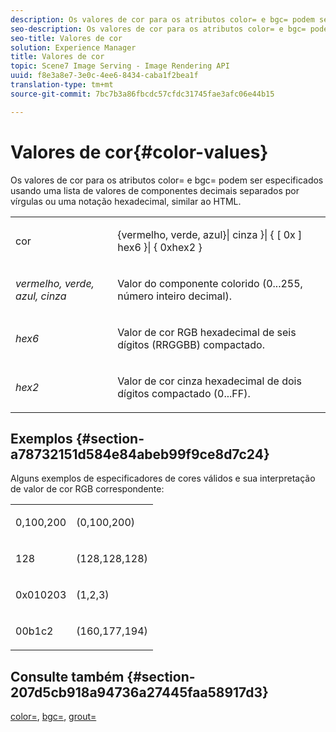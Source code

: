 ```yaml
---
description: Os valores de cor para os atributos color= e bgc= podem ser especificados usando uma lista de valores de componentes decimais separados por vírgulas ou uma notação hexadecimal, similar ao HTML.
seo-description: Os valores de cor para os atributos color= e bgc= podem ser especificados usando uma lista de valores de componentes decimais separados por vírgulas ou uma notação hexadecimal, similar ao HTML.
seo-title: Valores de cor
solution: Experience Manager
title: Valores de cor
topic: Scene7 Image Serving - Image Rendering API
uuid: f8e3a8e7-3e0c-4ee6-8434-caba1f2bea1f
translation-type: tm+mt
source-git-commit: 7bc7b3a86fbcdc57cfdc31745fae3afc06e44b15

---
```



# Valores de cor{#color-values}

Os valores de cor para os atributos color= e bgc= podem ser especificados usando uma lista de valores de componentes decimais separados por vírgulas ou uma notação hexadecimal, similar ao HTML.

<table id="simpletable_9B3A231D5BB14A3DB2B42B341E198341"> 
 <tr class="strow"> 
  <td class="stentry"> <p><span class="varname"> cor</span> </p></td> 
  <td class="stentry"> <p><span class="codeph">{vermelho, verde, azul}| cinza }| { [ 0x ] hex6 }| { 0xhex2 }</span> </p></td> 
 </tr> 
 <tr class="strow"> 
  <td class="stentry"> <p><i>vermelho, verde, azul, cinza</i> </p></td> 
  <td class="stentry"> <p>Valor do componente colorido (0...255, número inteiro decimal). </p></td> 
 </tr> 
 <tr class="strow"> 
  <td class="stentry"> <p><i>hex6</i> </p></td> 
  <td class="stentry"> <p>Valor de cor RGB hexadecimal de seis dígitos (RRGGBB) compactado. </p></td> 
 </tr> 
 <tr class="strow"> 
  <td class="stentry"> <p><i>hex2</i> </p></td> 
  <td class="stentry"> <p>Valor de cor cinza hexadecimal de dois dígitos compactado (0...FF). </p></td> 
 </tr> 
</table>

## Exemplos {#section-a78732151d584e84abeb99f9ce8d7c24}

Alguns exemplos de especificadores de cores válidos e sua interpretação de valor de cor RGB correspondente:

<table id="simpletable_837B3173020240A5B7B2DB2F4CC57352"> 
 <tr class="strow"> 
  <td class="stentry"> <p>0,100,200 </p></td> 
  <td class="stentry"> <p>(0,100,200) </p></td> 
 </tr> 
 <tr class="strow"> 
  <td class="stentry"> <p>128 </p></td> 
  <td class="stentry"> <p>(128,128,128) </p></td> 
 </tr> 
 <tr class="strow"> 
  <td class="stentry"> <p>0x010203 </p></td> 
  <td class="stentry"> <p>(1,2,3) </p></td> 
 </tr> 
 <tr class="strow"> 
  <td class="stentry"> <p>00b1c2 </p></td> 
  <td class="stentry"> <p>(160,177,194) </p></td> 
 </tr> 
</table>

## Consulte também {#section-207d5cb918a94736a27445faa58917d3}

[color=](../../../../../ir-api/http-protocol/image-rendering-api-ref/c-ir-http-protocol-ref/c-ir-http-protocol-command-reference/r-ir-http-color.md#reference-ea3cba9edfe94dbab86d8f123a9ed0aa), [bgc=](../../../../../ir-api/http-protocol/image-rendering-api-ref/c-ir-http-protocol-ref/c-ir-http-protocol-command-reference/r-ir-bgc.md#reference-3f5c78cea01c4a85aa582076d23aebb0), [grout=](../../../../../ir-api/http-protocol/image-rendering-api-ref/c-ir-http-protocol-ref/c-ir-http-protocol-command-reference/r-ir-grout.md#reference-73651cbbbc344adba2626ef950d3672a)
